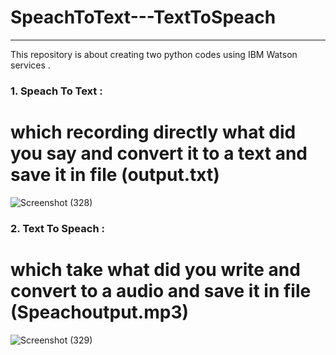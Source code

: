 # SpeachToText---TextToSpeach


***
This repository is about creating two python codes using IBM Watson services  .
### 1. Speach To Text  : 
# which recording directly what did you say and convert it to a text and save it in file (output.txt)
 
 
 ![Screenshot (328)](https://user-images.githubusercontent.com/86498365/125707161-68532bfd-48b3-4147-93a2-5759b087cb34.png)

   

### 2. Text To Speach :

# which take what did you write  and convert to a audio and save it in file (Speachoutput.mp3)


![Screenshot (329)](https://user-images.githubusercontent.com/86498365/125707569-495918cb-be64-4d11-85a3-9343553cec88.png)

